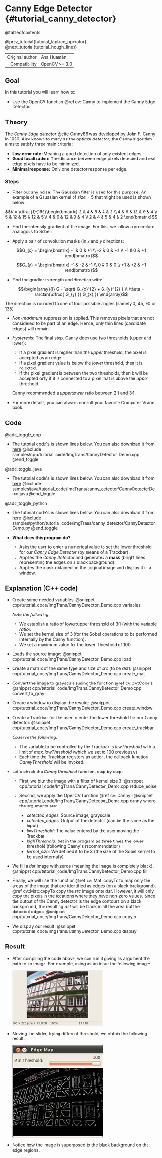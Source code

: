 Canny Edge Detector {#tutorial_canny_detector}
===================

@tableofcontents

@prev_tutorial{tutorial_laplace_operator}
@next_tutorial{tutorial_hough_lines}

|    |    |
| -: | :- |
| Original author | Ana Huamán |
| Compatibility | OpenCV >= 3.0 |

Goal
----

In this tutorial you will learn how to:

-   Use the OpenCV function @ref cv::Canny to implement the Canny Edge Detector.

Theory
------

The *Canny Edge detector* @cite Canny86 was developed by John F. Canny in 1986. Also known to many as the
*optimal detector*, the Canny algorithm aims to satisfy three main criteria:
- **Low error rate:** Meaning a good detection of only existent edges.
- **Good localization:** The distance between edge pixels detected and real edge pixels have to be minimized.
- **Minimal response:** Only one detector response per edge.

### Steps

-  Filter out any noise. The Gaussian filter is used for this purpose. An example of a Gaussian
    kernel of $size = 5$ that might be used is shown below:

  $$K = \dfrac{1}{159}\begin{bmatrix}
            2 & 4 & 5 & 4 & 2 \\
            4 & 9 & 12 & 9 & 4 \\
            5 & 12 & 15 & 12 & 5 \\
            4 & 9 & 12 & 9 & 4 \\
            2 & 4 & 5 & 4 & 2
                    \end{bmatrix}$$

-  Find the intensity gradient of the image. For this, we follow a procedure analogous to Sobel:

-  Apply a pair of convolution masks (in $x$ and $y$ directions:
    
  $$G_{x} = \begin{bmatrix}
    -1 & 0 & +1  \\
    -2 & 0 & +2  \\
    -1 & 0 & +1
    \end{bmatrix}$$

  $$G_{y} = \begin{bmatrix}
    -1 & -2 & -1  \\
    0 & 0 & 0  \\
    +1 & +2 & +1
    \end{bmatrix}$$

-  Find the gradient strength and direction with:
    
  $$\begin{array}{l}
      G = \sqrt{ G_{x}^{2} + G_{y}^{2} } \\
      \theta = \arctan(\dfrac{ G_{y} }{ G_{x} })
      \end{array}$$
      
  The direction is rounded to one of four possible angles (namely 0, 45, 90 or 135)

-  *Non-maximum* suppression is applied. This removes pixels that are not considered to be part of
    an edge. Hence, only thin lines (candidate edges) will remain.
-  *Hysteresis*: The final step. Canny does use two thresholds (upper and lower):

    -  If a pixel gradient is higher than the *upper* threshold, the pixel is accepted as an edge
    -  If a pixel gradient value is below the *lower* threshold, then it is rejected.
    -  If the pixel gradient is between the two thresholds, then it will be accepted only if it is
        connected to a pixel that is above the *upper* threshold.

    Canny recommended a *upper*:*lower* ratio between 2:1 and 3:1.

-  For more details, you can always consult your favorite Computer Vision book.

Code
----

@add_toggle_cpp
-   The tutorial code's is shown lines below. You can also download it from
    [here](https://github.com/opencv/opencv/tree/4.x/samples/cpp/tutorial_code/ImgTrans/CannyDetector_Demo.cpp)
    @include samples/cpp/tutorial_code/ImgTrans/CannyDetector_Demo.cpp
@end_toggle

@add_toggle_java
-   The tutorial code's is shown lines below. You can also download it from
    [here](https://github.com/opencv/opencv/tree/4.x/samples/java/tutorial_code/ImgTrans/canny_detector/CannyDetectorDemo.java)
    @include samples/java/tutorial_code/ImgTrans/canny_detector/CannyDetectorDemo.java
@end_toggle

@add_toggle_python
-   The tutorial code's is shown lines below. You can also download it from
    [here](https://github.com/opencv/opencv/tree/4.x/samples/python/tutorial_code/ImgTrans/canny_detector/CannyDetector_Demo.py)
    @include samples/python/tutorial_code/ImgTrans/canny_detector/CannyDetector_Demo.py
@end_toggle

- **What does this program do?**
  - Asks the user to enter a numerical value to set the lower threshold for our *Canny Edge Detector* (by means of a Trackbar).
  - Applies the *Canny Detector* and generates a **mask** (bright lines representing the edges on a black background).
  - Applies the mask obtained on the original image and display it in a window.

Explanation (C++ code)
----------------------

-  Create some needed variables:
    @snippet cpp/tutorial_code/ImgTrans/CannyDetector_Demo.cpp variables

    *Note the following:*
    - We establish a ratio of lower:upper threshold of 3:1 (with the variable *ratio*).
    - We set the kernel size of $3$ (for the Sobel operations to be performed internally by the Canny function).
    - We set a maximum value for the lower Threshold of $100$.

-  Loads the source image:
    @snippet cpp/tutorial_code/ImgTrans/CannyDetector_Demo.cpp load

-  Create a matrix of the same type and size of *src* (to be *dst*):
    @snippet cpp/tutorial_code/ImgTrans/CannyDetector_Demo.cpp create_mat
-  Convert the image to grayscale (using the function @ref cv::cvtColor ):
    @snippet cpp/tutorial_code/ImgTrans/CannyDetector_Demo.cpp convert_to_gray
-  Create a window to display the results:
    @snippet cpp/tutorial_code/ImgTrans/CannyDetector_Demo.cpp create_window
-  Create a Trackbar for the user to enter the lower threshold for our Canny detector:
    @snippet cpp/tutorial_code/ImgTrans/CannyDetector_Demo.cpp create_trackbar
    
    *Observe the following:*
    - The variable to be controlled by the Trackbar is *lowThreshold* with a limit of *max_lowThreshold* (which we set to 100 previously)
    - Each time the Trackbar registers an action, the callback function *CannyThreshold* will be invoked.

- Let's check the *CannyThreshold* function, step by step:
  - First, we blur the image with a filter of kernel size 3: @snippet cpp/tutorial_code/ImgTrans/CannyDetector_Demo.cpp reduce_noise
  - Second, we apply the OpenCV function @ref cv::Canny : @snippet cpp/tutorial_code/ImgTrans/CannyDetector_Demo.cpp canny where the arguments are:
  
    - *detected_edges*: Source image, grayscale
    - *detected_edges*: Output of the detector (can be the same as the input)
    - *lowThreshold*: The value entered by the user moving the Trackbar
    - *highThreshold*: Set in the program as three times the lower threshold (following Canny's recommendation)
    - *kernel_size*: We defined it to be 3 (the size of the Sobel kernel to be used internally)

- We fill a *dst* image with zeros (meaning the image is completely black).
    @snippet cpp/tutorial_code/ImgTrans/CannyDetector_Demo.cpp fill
- Finally, we will use the function @ref cv::Mat::copyTo to map only the areas of the image that are identified as edges (on a black background).
    @ref cv::Mat::copyTo copy the *src* image onto *dst*. However, it will only copy the pixels in the locations where they have non-zero values. Since the output of the Canny detector is the edge contours on a black background, the resulting *dst* will be black in all the area but the detected edges.
    @snippet cpp/tutorial_code/ImgTrans/CannyDetector_Demo.cpp copyto
- We display our result:
    @snippet cpp/tutorial_code/ImgTrans/CannyDetector_Demo.cpp display

Result
------

-   After compiling the code above, we can run it giving as argument the path to an image. For example, using as an input the following image:

    ![](images/Canny_Detector_Tutorial_Original_Image.jpg)

-   Moving the slider, trying different threshold, we obtain the following result:

    ![](images/Canny_Detector_Tutorial_Result.jpg)

-   Notice how the image is superposed to the black background on the edge regions.

